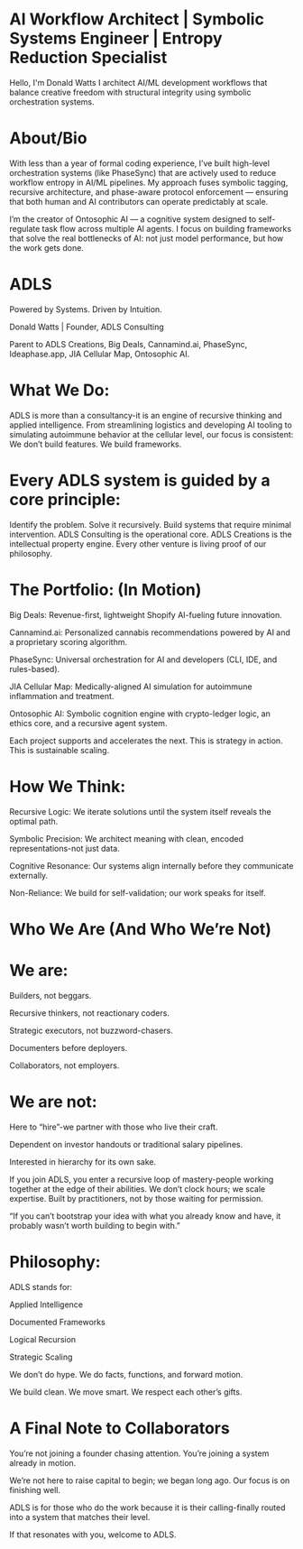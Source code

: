 # AI Workflow Architect | Symbolic Systems Engineer | Entropy Reduction Specialist #

Hello, I'm Donald Watts
I architect AI/ML development workflows that balance creative freedom with structural integrity using symbolic orchestration systems.

# About/Bio

With less than a year of formal coding experience, I’ve built high-level orchestration systems (like PhaseSync) that are actively used to reduce workflow entropy in AI/ML pipelines. My approach fuses symbolic tagging, recursive architecture, and phase-aware protocol enforcement — ensuring that both human and AI contributors can operate predictably at scale. 

I’m the creator of Ontosophic AI — a cognitive system designed to self-regulate task flow across multiple AI agents. I focus on building frameworks that solve the real bottlenecks of AI: not just model performance, but how the work gets done.

 # ADLS #
 
Powered by Systems. Driven by Intuition.

Donald Watts | Founder, ADLS Consulting

Parent to ADLS Creations, Big Deals, Cannamind.ai, PhaseSync, Ideaphase.app, JIA Cellular Map, Ontosophic AI.


# What We Do: 

ADLS is more than a consultancy-it is an engine of recursive thinking and applied intelligence.
From streamlining logistics and developing AI tooling to simulating autoimmune behavior at the cellular level, our focus is consistent:
We don’t build features. We build frameworks.


# Every ADLS system is guided by a core principle:

Identify the problem. Solve it recursively. Build systems that require minimal intervention.
ADLS Consulting is the operational core.
ADLS Creations is the intellectual property engine.
Every other venture is living proof of our philosophy.


# The Portfolio: (In Motion)

Big Deals: Revenue-first, lightweight Shopify AI-fueling future innovation.

Cannamind.ai: Personalized cannabis recommendations powered by AI and a proprietary scoring algorithm.

PhaseSync: Universal orchestration for AI and developers (CLI, IDE, and rules-based).

JIA Cellular Map: Medically-aligned AI simulation for autoimmune inflammation and treatment.

Ontosophic AI: Symbolic cognition engine with crypto-ledger logic, an ethics core, and a recursive agent system.

Each project supports and accelerates the next. This is strategy in action. This is sustainable scaling.


# How We Think:

Recursive Logic: We iterate solutions until the system itself reveals the optimal path.

Symbolic Precision: We architect meaning with clean, encoded representations-not just data.

Cognitive Resonance: Our systems align internally before they communicate externally.

Non-Reliance: We build for self-validation; our work speaks for itself.


# Who We Are (And Who We’re Not) 

# We are:

Builders, not beggars.

Recursive thinkers, not reactionary coders.

Strategic executors, not buzzword-chasers.

Documenters before deployers.

Collaborators, not employers.

# We are not:

Here to “hire”-we partner with those who live their craft.

Dependent on investor handouts or traditional salary pipelines.

Interested in hierarchy for its own sake.

If you join ADLS, you enter a recursive loop of mastery-people working together at the edge of their abilities. We don’t clock hours; we scale expertise.
 Built by practitioners, not by those waiting for permission.
 

“If you can’t bootstrap your idea with what you already know and have, it probably wasn’t worth building to begin with.”


# Philosophy:

ADLS stands for:

Applied Intelligence

Documented Frameworks

Logical Recursion

Strategic Scaling

We don’t do hype. We do facts, functions, and forward motion.

We build clean. We move smart. We respect each other’s gifts.

# A Final Note to Collaborators #

You’re not joining a founder chasing attention. You’re joining a system already in motion.

We’re not here to raise capital to begin; we began long ago. Our focus is on finishing well.

ADLS is for those who do the work because it is their calling-finally routed into a system that matches their level.

If that resonates with you, welcome to ADLS.
